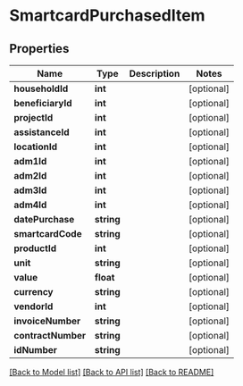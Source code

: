 # SmartcardPurchasedItem

## Properties
Name | Type | Description | Notes
------------ | ------------- | ------------- | -------------
**householdId** | **int** |  | [optional] 
**beneficiaryId** | **int** |  | [optional] 
**projectId** | **int** |  | [optional] 
**assistanceId** | **int** |  | [optional] 
**locationId** | **int** |  | [optional] 
**adm1Id** | **int** |  | [optional] 
**adm2Id** | **int** |  | [optional] 
**adm3Id** | **int** |  | [optional] 
**adm4Id** | **int** |  | [optional] 
**datePurchase** | **string** |  | [optional] 
**smartcardCode** | **string** |  | [optional] 
**productId** | **int** |  | [optional] 
**unit** | **string** |  | [optional] 
**value** | **float** |  | [optional] 
**currency** | **string** |  | [optional] 
**vendorId** | **int** |  | [optional] 
**invoiceNumber** | **string** |  | [optional] 
**contractNumber** | **string** |  | [optional] 
**idNumber** | **string** |  | [optional] 

[[Back to Model list]](../README.md#documentation-for-models) [[Back to API list]](../README.md#documentation-for-api-endpoints) [[Back to README]](../README.md)


